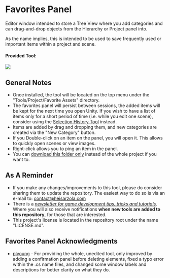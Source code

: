 # Favorites Panel
Editor window intended to store a Tree View where you add categories and can drag-and-drop objects from the Hierarchy or Project panel into.

As the name implies, this is intended to be used to save frequently used or important items within a project and scene.

#### Provided Tool:
![](https://github.com/heisarzola/Unity-Development-Tools/blob/master/Tools/Favorites%20Panel/Favorites%20Panel.gif)

## General Notes

* Once installed, the tool will be located on the top menu under the "Tools/Project/Favorite Assets" directory.
* The favorites panel will persist between sessions, the added items will be kept for the next time you open Unity. If you wish to have a list of items only for a short period of time (i.e. while you edit one scene), consider using the [Selection History Tool](https://github.com/heisarzola/Unity-Development-Tools/blob/master/Tools/Editor/Selection%20History/) instead.
* Items are added by drag and dropping them, and new categories are created via the "New Category" button.
* If you Double-click on an item on the panel, you will open it. This allows to quickly open scenes or view images.
* Right-click allows you to ping an item in the panel. 
* You can [download this folder only](https://minhaskamal.github.io/DownGit/#/home?url=https://github.com/heisarzola/Unity-Development-Tools/tree/master/Tools/Favorites%20Panel) instead of the whole project if you want to.

## As A Reminder 
* If you make any changes/improvements to this tool, please do consider sharing them to update the repository. The easiest way to do so is via an e-mail to: contact@heisarzola.com
* There is a [*newsletter for game development tips, tricks and tutorials*](https://heisarzola.us16.list-manage.com/subscribe?u=711c0d50be32d6a5eca3ccb18&id=43d6d70f28). Where you will also receive notifications **when new tools are added to this repository**, for those that are interested.
* This project's license is located in the repository root under the name "LICENSE.md".

## Favorites Panel Acknowledgments

* [plyoung](https://github.com/plyoung/Favourites) - For providing the whole, unedited tool, only improved by adding a confirmation panel before deleting elements, fixed a typo error within the .cs name files, and changed some window labels and descriptions for better clarity on what they do.